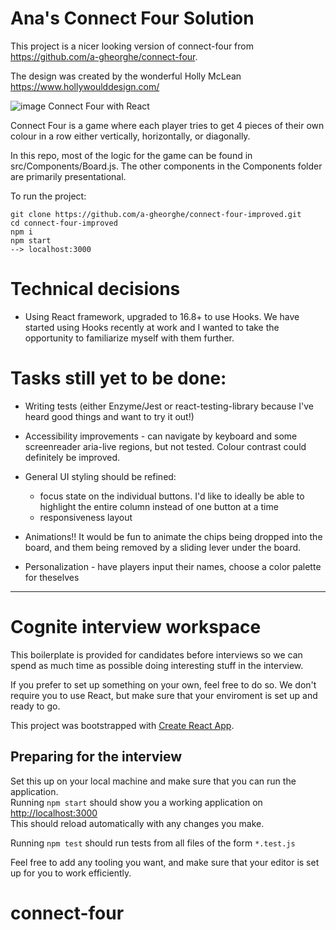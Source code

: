 # Ana's Connect Four Solution #

This project is a nicer looking version of connect-four from https://github.com/a-gheorghe/connect-four. 

The design was created by the wonderful Holly McLean https://www.hollywoulddesign.com/

![image](https://user-images.githubusercontent.com/31079035/74906739-e10e8a80-537f-11ea-80b9-8c2e701f720d.png)
Connect Four with React

Connect Four is a game where each player tries to get 4 pieces of their own colour in a row either vertically, horizontally, or diagonally.

In this repo, most of the logic for the game can be found in src/Components/Board.js. The other components in the Components folder are primarily presentational.

To run the project:

```
git clone https://github.com/a-gheorghe/connect-four-improved.git
cd connect-four-improved
npm i
npm start
--> localhost:3000
```


# Technical decisions #
- Using React framework, upgraded to 16.8+ to use Hooks. We have started using Hooks recently at work and I wanted to take the opportunity to familiarize myself with them further.

# Tasks still yet to be done: #
- Writing tests (either Enzyme/Jest or react-testing-library because I've heard good things and want to try it out!)

- Accessibility improvements - can navigate by keyboard and some screenreader aria-live regions, but not tested. Colour contrast could definitely be improved.

- General UI styling should be refined:
  - focus state on the individual buttons. I'd like to ideally be able to highlight the entire column instead of one button at a time
  - responsiveness layout

- Animations!! It would be fun to animate the chips being dropped into the board, and them being removed by a sliding lever under the board.

- Personalization - have players input their names, choose a color palette for theselves

-----------------------------------------------------------------------------------------------------------------------

# Cognite interview workspace

This boilerplate is provided for candidates before interviews so we can spend as much time as possible doing interesting stuff in the interview.

If you prefer to set up something on your own, feel free to do so.
We don't require you to use React, but make sure that your enviroment is set up and ready to go.

This project was bootstrapped with [Create React App](https://github.com/facebookincubator/create-react-app).

## Preparing for the interview

Set this up on your local machine and make sure that you can run the application.  
Running `npm start` should show you a working application on [http://localhost:3000](http://localhost:3000)  
This should reload automatically with any changes you make.

Running `npm test` should run tests from all files of the form `*.test.js`

Feel free to add any tooling you want, and make sure that your editor is set up for you to work efficiently.
# connect-four

